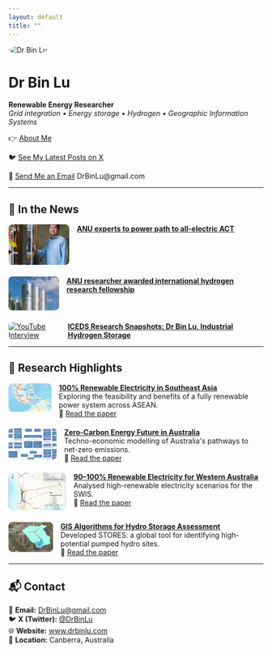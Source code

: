 ```yaml
---
layout: default
title: ""
---
```


<img src="binlu.jpg" alt="Dr Bin Lu" width="200" style="border-radius: 50%;">

# Dr Bin Lu

**Renewable Energy Researcher**  
*Grid integration • Energy storage • Hydrogen • Geographic Information Systems*

<p style="margin-top: 10px;">
👉 <a href="/about/">About Me</a>
</p>

<p>
🐦 <a href="https://x.com/DrBinLu" target="_blank">See My Latest Posts on X</a>
</p>

<p>
📧 <a href="mailto:DrBinLu@gmail.com">Send Me an Email</a>   DrBinLu@gmail.com
</p>

---

## 📰 In the News

<div style="display: flex; flex-direction: column; gap: 20px;">

  <div style="display: flex; gap: 15px; align-items: flex-start;">
    <a href="https://reporter.anu.edu.au/all-stories/anu-experts-to-power-path-to-all-electric-act" target="_blank">
      <img src="/images/act-electrification.jpg" alt="All-electric ACT"
           style="width: 100%; max-width: 120px; aspect-ratio: 3/2; object-fit: cover; border-radius: 8px;">
    </a>
    <div>
      <a href="https://reporter.anu.edu.au/all-stories/anu-experts-to-power-path-to-all-electric-act" target="_blank">
        <strong>ANU experts to power path to all-electric ACT</strong>
      </a>
    </div>
  </div>

  <div style="display: flex; gap: 15px; align-items: flex-start;">
    <a href="https://iceds.anu.edu.au/research/research-stories/anu-researcher-awarded-international-hydrogen-research-fellowship" target="_blank">
      <img src="/images/hydrogen-fellowship.jpg" alt="Hydrogen Fellowship"
           style="width: 100%; max-width: 120px; aspect-ratio: 3/2; object-fit: cover; border-radius: 8px;">
    </a>
    <div>
      <a href="https://iceds.anu.edu.au/research/research-stories/anu-researcher-awarded-international-hydrogen-research-fellowship" target="_blank">
        <strong>ANU researcher awarded international hydrogen research fellowship</strong>
      </a>
    </div>
  </div>

  <div style="display: flex; gap: 15px; align-items: flex-start;">
    <a href="https://www.youtube.com/watch?v=hQXe41tmgPI" target="_blank">
      <img src="https://img.youtube.com/vi/hQXe41tmgPI/hqdefault.jpg" alt="YouTube Interview"
           style="width: 100%; max-width: 120px; aspect-ratio: 3/2; object-fit: cover; border-radius: 8px;">
    </a>
    <div>
      <a href="https://www.youtube.com/watch?v=hQXe41tmgPI" target="_blank">
        <strong>ICEDS Research Snapshots: Dr Bin Lu, Industrial Hydrogen Storage</strong>
      </a>
    </div>
  </div>

</div>

---

## 🔬 Research Highlights

<div style="display: flex; flex-direction: column; gap: 20px;">

  <div style="display: flex; gap: 15px;">
    <a href="https://doi.org/10.1016/j.energy.2021.121387" target="_blank">
      <img src="/images/asean-renewables.jpg" alt="ASEAN renewables" style="width: 100%; max-width: 120px; aspect-ratio: 3/2; object-fit: cover; border-radius: 8px;">
    </a>
    <div>
      <a href="https://doi.org/10.1016/j.energy.2021.121387" target="_blank">
        <strong>100% Renewable Electricity in Southeast Asia</strong>
      </a><br>
      Exploring the feasibility and benefits of a fully renewable power system across ASEAN.<br>
      📄 <a href="https://doi.org/10.1016/j.energy.2021.121387" target="_blank">Read the paper</a>
    </div>
  </div>

  <div style="display: flex; gap: 15px;">
    <a href="https://doi.org/10.1016/j.energy.2020.119678" target="_blank">
      <img src="/images/australia-zero-carbon.jpg" alt="Zero-carbon Australia" style="width: 100%; max-width: 120px; aspect-ratio: 3/2; object-fit: cover; border-radius: 8px;">
    </a>
    <div>
      <a href="https://doi.org/10.1016/j.energy.2020.119678" target="_blank">
        <strong>Zero-Carbon Energy Future in Australia</strong>
      </a><br>
      Techno-economic modelling of Australia's pathways to net-zero emissions.<br>
      📄 <a href="https://doi.org/10.1016/j.energy.2020.119678" target="_blank">Read the paper</a>
    </div>
  </div>

  <div style="display: flex; gap: 15px;">
    <a href="https://doi.org/10.1016/j.energy.2017.01.077" target="_blank">
      <img src="/images/wa-renewables.jpg" alt="WA renewable electricity" style="width: 100%; max-width: 120px; aspect-ratio: 3/2; object-fit: cover; border-radius: 8px;">
    </a>
    <div>
      <a href="https://doi.org/10.1016/j.energy.2017.01.077" target="_blank">
        <strong>90–100% Renewable Electricity for Western Australia</strong>
      </a><br>
      Analysed high-renewable electricity scenarios for the SWIS.<br>
      📄 <a href="https://doi.org/10.1016/j.energy.2017.01.077" target="_blank">Read the paper</a>
    </div>
  </div>

  <div style="display: flex; gap: 15px;">
    <a href="https://doi.org/10.1016/j.apenergy.2018.03.177" target="_blank">
      <img src="/images/stores-hydro.jpg" alt="Hydro GIS STORES" style="width: 100%; max-width: 120px; aspect-ratio: 3/2; object-fit: cover; border-radius: 8px;">
    </a>
    <div>
      <a href="https://doi.org/10.1016/j.apenergy.2018.03.177" target="_blank">
        <strong>GIS Algorithms for Hydro Storage Assessment</strong>
      </a><br>
      Developed STORES: a global tool for identifying high-potential pumped hydro sites.<br>
      📄 <a href="https://doi.org/10.1016/j.apenergy.2018.03.177" target="_blank">Read the paper</a>
    </div>
  </div>

</div>

---

## 📬 Contact

<p>
📧 <strong>Email:</strong> <a href="mailto:DrBinLu@gmail.com">DrBinLu@gmail.com</a><br>
🐦 <strong>X (Twitter):</strong> <a href="https://x.com/DrBinLu" target="_blank">@DrBinLu</a><br>
🌐 <strong>Website:</strong> <a href="https://www.drbinlu.com" target="_blank">www.drbinlu.com</a><br>
📍 <strong>Location:</strong> Canberra, Australia
</p>
